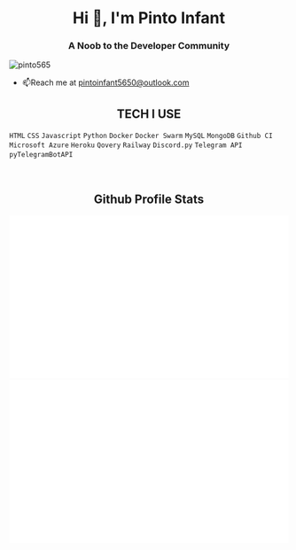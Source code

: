 <h1 align="center">Hi 👋, I'm Pinto Infant</h1>
<h3 align="center">A Noob to the Developer Community</h3>

<p align="left"> <img src="https://komarev.com/ghpvc/?username=pinto565&label=Profile%20views&color=0e75b6&style=flat" alt="pinto565" /> </p>

- 📫Reach me at pintoinfant5650@outlook.com

<h2 align="center">TECH I USE</h2>

  `HTML` `CSS` `Javascript` `Python` `Docker` `Docker Swarm` `MySQL` `MongoDB` `Github CI` `Microsoft Azure` `Heroku` `Qovery` `Railway` `Discord.py` `Telegram API` `pyTelegramBotAPI`


<br>


<h2 align="center">Github Profile Stats</h2>
<p align="center">
      <img src="https://raw.githubusercontent.com/Pinto565/github-stats/master/generated/overview.svg">
     <img src="https://raw.githubusercontent.com/Pinto565/github-stats/master/generated/languages.svg">
<!--  <img src="https://github-readme-stats.vercel.app/api?username=Pinto565">
  <img src="https://github-readme-streak-stats.herokuapp.com/?user=Pinto565">
  <img src="https://activity-graph.herokuapp.com/graph?username=Pinto565">
  <!--<img src="https://activity-graph.herokuapp.com/graph?username=Pinto565">-->
</p>
<!--<p align="center">
  <img src="https://activity-graph.herokuapp.com/graph?username=Pinto565&bg_color=fff&color=708090&line=42B883&point=42B883&area=true&hide_border=true">
  </p>
<br>

<p align="center">
     <img src="https://github-readme-stats.vercel.app/api/top-langs/?username=Pinto565&hide=pug">
</p>-->
